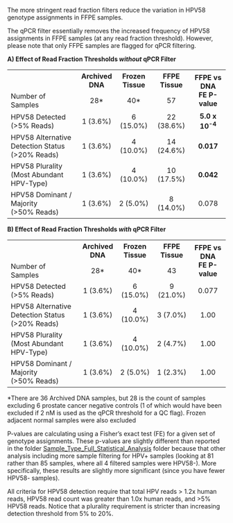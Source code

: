 The more stringent read fraction filters reduce the variation in HPV58 genotype assignments in FFPE samples.

The qPCR filter essentially removes the increased frequency of HPV58 assignments in FFPE samples (at any read fraction threshold).  However, please note that only FFPE samples are flagged for qPCR filtering.

**A) Effect of Read Fraction Thresholds *without* qPCR Filter**

<table>
  <tbody>
    <tr>
	<th align="center"></th>
	<th align="center">Archived</br>DNA</th>
	<th align="center">Frozen</br>Tissue</th>
	<th align="center">FFPE</br>Tissue</th>
	<th align="center" rowspan="2">FFPE vs DNA</br>FE P-value</th>
    </tr>
    <tr>
	<td align="left">Number of Samples</td>
	<td align="center">28*</td>
	<td align="center">40*</td>
	<td align="center">57</td>
    </tr>
    <tr>
	<td align="left">HPV58 Detected</br>(>5% Reads)</td>
	<td align="center">1 (3.6%)</td>
	<td align="center">6 (15.0%)</td>
	<td align="center">22 (38.6%)</td>
	<td align="center"><b>5.0 x 10<sup>-4</sup></b></td>
    </tr>
    <tr>
	<td align="left">HPV58 Alternative Detection Status</br>(>20% Reads)</td>
	<td align="center">1 (3.6%)</td>
	<td align="center">4 (10.0%)</td>
	<td align="center">14 (24.6%)</td>
	<td align="center"><b>0.017</b></td>
    </tr>
    <tr>
	<td align="left">HPV58 Plurality</br>(Most Abundant HPV-Type)</td>
	<td align="center">1 (3.6%)</td>
	<td align="center">4 (10.0%)</td>
	<td align="center">10 (17.5%)</td>
	<td align="center"><b>0.042</b></td>
    </tr>
    <tr>
	<td align="left">HPV58 Dominant / Majority</br>(>50% Reads)</td>
	<td align="center">1 (3.6%)</td>
	<td align="center">2 (5.0%)</td>
	<td align="center">8 (14.0%)</td>
	<td align="center">0.078</td>
    </tr>
</tbody>
</table>

**B) Effect of Read Fraction Thresholds *with* qPCR Filter**

<table>
  <tbody>
    <tr>
	<th align="center"></th>
	<th align="center">Archived</br>DNA</th>
	<th align="center">Frozen</br>Tissue</th>
	<th align="center">FFPE</br>Tissue</th>
	<th align="center" rowspan="2">FFPE vs DNA</br>FE P-value</th>
    </tr>
    <tr>
	<td align="left">Number of Samples</td>
	<td align="center">28*</td>
	<td align="center">40*</td>
	<td align="center">43</td>
    </tr>
    <tr>
	<td align="left">HPV58 Detected</br>(>5% Reads)</td>
	<td align="center">1 (3.6%)</td>
	<td align="center">6 (15.0%)</td>
	<td align="center">9 (21.0%)</td>
	<td align="center">0.077</td>
    </tr>
    <tr>
	<td align="left">HPV58 Alternative Detection Status</br>(>20% Reads)</td>
	<td align="center">1 (3.6%)</td>
	<td align="center">4 (10.0%)</td>
	<td align="center">3 (7.0%)</td>
	<td align="center">1.00</td>
    </tr>
    <tr>
	<td align="left">HPV58 Plurality</br>(Most Abundant HPV-Type)</td>
	<td align="center">1 (3.6%)</td>
	<td align="center">4 (10.0%)</td>
	<td align="center">2 (4.7%)</td>
	<td align="center">1.00</td>
    </tr>
    <tr>
	<td align="left">HPV58 Dominant / Majority</br>(>50% Reads)</td>
	<td align="center">1 (3.6%)</td>
	<td align="center">2 (5.0%)</td>
	<td align="center">1 (2.3%)</td>
	<td align="center">1.00</td>
    </tr>
</tbody>
</table>

\*There are 36 Archived DNA samples, but 28 is the count of samples excluding 6 prostate cancer negative controls (1 of which would have been excluded if 2 nM is used as the qPCR threshold for a QC flag).  Frozen adjacent normal samples were also excluded

P-values are calculating using a Fisher’s exact test (FE) for a given set of genotype assignments.  These p-values are slightly different than reported in the folder [Sample_Type_Full_Statistical_Analysis](https://github.com/cwarden45/HPV_genotype_paper-archived_samples/tree/master/Downstream_R_Code/Extra_Analysis/Sample_Type_Full_Statistical_Analysis) folder because that other analysis including more sample filtering for HPV+ samples (looking at 81 rather than 85 samples, where all 4 filtered samples were HPV58-).  More specifically, these results are slightly more significant (since you have fewer HPV58- samples).

All criteria for HPV58 detection require that total HPV reads > 1.2x human reads, HPV58 read count was greater than 1.0x human reads, and >5% HPV58 reads.  Notice that a plurality requirement is stricter than increasing detection threshold from 5% to 20%.
